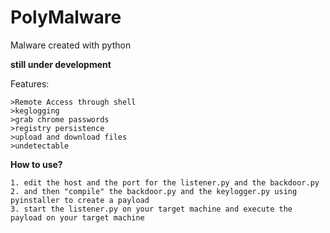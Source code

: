 # PolyMalware
Malware created with python

**still under development**


Features:

```
>Remote Access through shell
>keglogging
>grab chrome passwords
>registry persistence
>upload and download files
>undetectable
``` 


**How to use?**

```
1. edit the host and the port for the listener.py and the backdoor.py
2. and then "compile" the backdoor.py and the keylogger.py using pyinstaller to create a payload
3. start the listener.py on your target machine and execute the payload on your target machine
```
